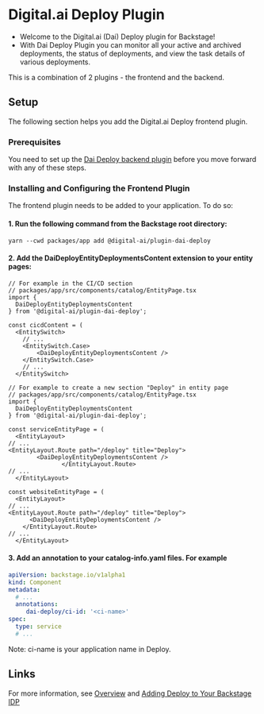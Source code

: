 # Digital.ai Deploy Plugin

   - Welcome to the Digital.ai (Dai) Deploy plugin for Backstage!
   - With Dai Deploy Plugin you can monitor all your active and archived deployments, the status of deployments, and view the task details of various deployments.

This is a combination of 2 plugins - the frontend and the backend.

## Setup

The following section helps you add the Digital.ai Deploy frontend plugin.

### Prerequisites

You need to set up the [Dai Deploy backend plugin](https://www.npmjs.com/package/@digital-ai/plugin-dai-deploy-backend) before you move forward with any of these steps.

### Installing and Configuring the Frontend Plugin

   The frontend plugin needs to be added to your application. To do so:

####   1. Run the following command from the Backstage root directory:
```shell
yarn --cwd packages/app add @digital-ai/plugin-dai-deploy
```

####   2. Add the DaiDeployEntityDeploymentsContent extension to your entity pages:
```tsx
// For example in the CI/CD section
// packages/app/src/components/catalog/EntityPage.tsx
import {
  DaiDeployEntityDeploymentsContent
} from '@digital-ai/plugin-dai-deploy';

const cicdContent = (
  <EntitySwitch>
    // ...
    <EntitySwitch.Case>
        <DaiDeployEntityDeploymentsContent />
    </EntitySwitch.Case>
    // ...
  </EntitySwitch>

// For example to create a new section "Deploy" in entity page
// packages/app/src/components/catalog/EntityPage.tsx
import {
  DaiDeployEntityDeploymentsContent
} from '@digital-ai/plugin-dai-deploy';

const serviceEntityPage = (
  <EntityLayout>
// ...
<EntityLayout.Route path="/deploy" title="Deploy">
      	<DaiDeployEntityDeploymentsContent />
               </EntityLayout.Route>
// ...
  </EntityLayout>

const websiteEntityPage = (
  <EntityLayout>
// ...
<EntityLayout.Route path="/deploy" title="Deploy">
      <DaiDeployEntityDeploymentsContent />
    </EntityLayout.Route>
// ...
  </EntityLayout>
```

####   3. Add an annotation to your catalog-info.yaml files. For example
```yaml
apiVersion: backstage.io/v1alpha1
kind: Component
metadata:
  # ...
  annotations:
     dai-deploy/ci-id: '<ci-name>'
spec:
  type: service
  # ...
```
Note: ci-name is your application name in Deploy.


## Links
For more information, see [Overview](https://docs.digital.ai/bundle/devops-deploy-version-v.24.1/page/deploy/concept/xl-deploy-backstage-overview.html) and [Adding Deploy to Your Backstage IDP](https://docs.digital.ai/bundle/devops-deploy-version-v.24.1/page/deploy/concept/xl-deploy-backstage-plugins.html)
